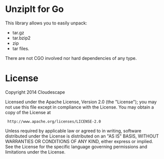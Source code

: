 # UnzipIt for Go
This library allows you to easily unpack:

* tar.gz
* tar.bzip2
* zip 
* tar files.

There are not CGO involved nor hard dependencies of any type.

# License
Copyright 2014 Cloudescape

  Licensed under the Apache License, Version 2.0 (the "License");
  you may not use this file except in compliance with the License.
  You may obtain a copy of the License at

     http://www.apache.org/licenses/LICENSE-2.0

  Unless required by applicable law or agreed to in writing, software
  distributed under the License is distributed on an "AS IS" BASIS,
  WITHOUT WARRANTIES OR CONDITIONS OF ANY KIND, either express or implied.
  See the License for the specific language governing permissions and
  limitations under the License.